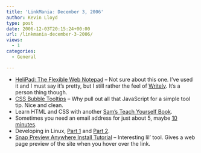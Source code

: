 ```yaml
---
title: 'LinkMania: December 3, 2006'
author: Kevin Lloyd
type: post
date: 2006-12-03T20:15:24+00:00
url: /linkmania-december-3-2006/
views:
  - 1
categories:
  - General

---
```

  * [HeliPad: The Flexible Web Notepad][1] &#8211; Not sure about this one. I&#8217;ve used it and I must say it&#8217;s pretty, but I still rather the feel of [Writely][2]. It&#8217;s a person thing though.
  * [CSS Bubble Tooltips][3] &#8211; Why pull out all that JavaScript for a simple tool tip. Nice and clean.
  * Learn HTML and CSS with another [Sam&#8217;s Teach Yourself Book][4].
  * Sometimes you need an email address for just about 5, maybe [10 minutes][5].
  * Developing in Linux, [Part 1][6] and [Part 2][7].
  * [Snap Preview Anywhere Install Tutorial][8] &#8211; Interesting lil&#8217; tool. Gives a web page preview of the site when you hover over the link.

 [1]: http://www.worldtechlogic.com/2006/12/03/helipad-the-flexible-web-notepad/
 [2]: http://www.writely.com
 [3]: http://trentrichardson.com/?p=3
 [4]: http://computerbooks-pro.blogspot.com/2006/12/teach-yourself-web-publishing-with-html.html
 [5]: http://10minutemail.com/10MinuteMail/index.html
 [6]: http://ariejan.net/2006/12/01/how-to-setup-a-ubuntu-development-server-part-1/
 [7]: http://ariejan.net/2006/12/02/how-to-setup-a-ubuntu-development-server-part-2/
 [8]: http://commercecubes.com/publication/2006/11/make-your-links-snap-snap-preview-anywhere-tutorial/